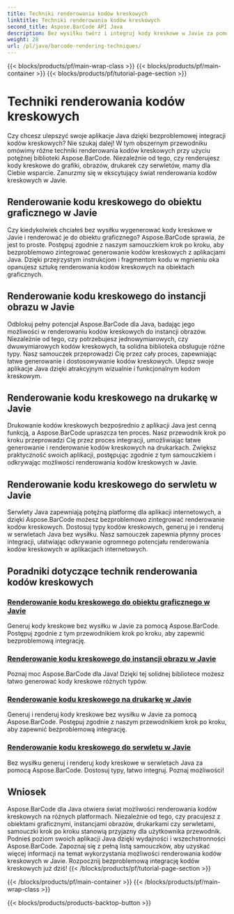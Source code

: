 ```yaml
---
title: Techniki renderowania kodów kreskowych
linktitle: Techniki renderowania kodów kreskowych
second_title: Aspose.BarCode API Java
description: Bez wysiłku twórz i integruj kody kreskowe w Javie za pomocą Aspose.BarCode. Zapoznaj się z samouczkami krok po kroku dotyczącymi renderowania kodów kreskowych na grafikach, obrazach, drukarkach i serwletach.
weight: 28
url: /pl/java/barcode-rendering-techniques/
---
```


{{< blocks/products/pf/main-wrap-class >}}
{{< blocks/products/pf/main-container >}}
{{< blocks/products/pf/tutorial-page-section >}}

# Techniki renderowania kodów kreskowych


Czy chcesz ulepszyć swoje aplikacje Java dzięki bezproblemowej integracji kodów kreskowych? Nie szukaj dalej! W tym obszernym przewodniku omówimy różne techniki renderowania kodów kreskowych przy użyciu potężnej biblioteki Aspose.BarCode. Niezależnie od tego, czy renderujesz kody kreskowe do grafiki, obrazów, drukarek czy serwletów, mamy dla Ciebie wsparcie. Zanurzmy się w ekscytujący świat renderowania kodów kreskowych w Javie.

## Renderowanie kodu kreskowego do obiektu graficznego w Javie

Czy kiedykolwiek chciałeś bez wysiłku wygenerować kody kreskowe w Javie i renderować je do obiektu graficznego? Aspose.BarCode sprawia, że jest to proste. Postępuj zgodnie z naszym samouczkiem krok po kroku, aby bezproblemowo zintegrować generowanie kodów kreskowych z aplikacjami Java. Dzięki przejrzystym instrukcjom i fragmentom kodu w mgnieniu oka opanujesz sztukę renderowania kodów kreskowych na obiektach graficznych.

## Renderowanie kodu kreskowego do instancji obrazu w Javie

Odblokuj pełny potencjał Aspose.BarCode dla Java, badając jego możliwości w renderowaniu kodów kreskowych do instancji obrazów. Niezależnie od tego, czy potrzebujesz jednowymiarowych, czy dwuwymiarowych kodów kreskowych, ta solidna biblioteka obsługuje różne typy. Nasz samouczek przeprowadzi Cię przez cały proces, zapewniając łatwe generowanie i dostosowywanie kodów kreskowych. Ulepsz swoje aplikacje Java dzięki atrakcyjnym wizualnie i funkcjonalnym kodom kreskowym.

## Renderowanie kodu kreskowego na drukarkę w Javie

Drukowanie kodów kreskowych bezpośrednio z aplikacji Java jest cenną funkcją, a Aspose.BarCode upraszcza ten proces. Nasz przewodnik krok po kroku przeprowadzi Cię przez proces integracji, umożliwiając łatwe generowanie i renderowanie kodów kreskowych na drukarkach. Zwiększ praktyczność swoich aplikacji, postępując zgodnie z tym samouczkiem i odkrywając możliwości renderowania kodów kreskowych w Javie.

## Renderowanie kodu kreskowego do serwletu w Javie

Serwlety Java zapewniają potężną platformę dla aplikacji internetowych, a dzięki Aspose.BarCode możesz bezproblemowo zintegrować renderowanie kodów kreskowych. Dostosuj typy kodów kreskowych, generuj je i renderuj w serwletach Java bez wysiłku. Nasz samouczek zapewnia płynny proces integracji, ułatwiając odkrywanie ogromnego potencjału renderowania kodów kreskowych w aplikacjach internetowych.

## Poradniki dotyczące technik renderowania kodów kreskowych
### [Renderowanie kodu kreskowego do obiektu graficznego w Javie](./rendering-barcode-graphics-object/)
Generuj kody kreskowe bez wysiłku w Javie za pomocą Aspose.BarCode. Postępuj zgodnie z tym przewodnikiem krok po kroku, aby zapewnić bezproblemową integrację.
### [Renderowanie kodu kreskowego do instancji obrazu w Javie](./rendering-barcode-image-instance/)
Poznaj moc Aspose.BarCode dla Java! Dzięki tej solidnej bibliotece możesz łatwo generować kody kreskowe różnych typów.
### [Renderowanie kodu kreskowego na drukarkę w Javie](./rendering-barcode-printer/)
Generuj i renderuj kody kreskowe bez wysiłku w Javie za pomocą Aspose.BarCode. Postępuj zgodnie z naszym przewodnikiem krok po kroku, aby zapewnić bezproblemową integrację.
### [Renderowanie kodu kreskowego do serwletu w Javie](./rendering-barcode-servlet/)
Bez wysiłku generuj i renderuj kody kreskowe w serwletach Java za pomocą Aspose.BarCode. Dostosuj typy, łatwo integruj. Poznaj możliwości!

## Wniosek
Aspose.BarCode dla Java otwiera świat możliwości renderowania kodów kreskowych na różnych platformach. Niezależnie od tego, czy pracujesz z obiektami graficznymi, instancjami obrazów, drukarkami czy serwletami, samouczki krok po kroku stanowią przyjazny dla użytkownika przewodnik. Podnieś poziom swoich aplikacji Java dzięki wydajności i wszechstronności Aspose.BarCode. Zapoznaj się z pełną listą samouczków, aby uzyskać więcej informacji na temat wykorzystania możliwości renderowania kodów kreskowych w Javie. Rozpocznij bezproblemową integrację kodów kreskowych już dziś!
{{< /blocks/products/pf/tutorial-page-section >}}

{{< /blocks/products/pf/main-container >}}
{{< /blocks/products/pf/main-wrap-class >}}

{{< blocks/products/products-backtop-button >}}
